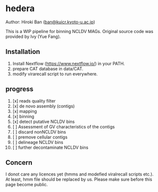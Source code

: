 # hedera
Author: Hiroki Ban (ban@kuicr.kyoto-u.ac.jp)

This is a WIP pipeline for binning NCLDV MAGs.
Original source code was provided by Ivy (Yue Fang).

## Installation
1. Install Nextflow (https://www.nextflow.io/) in your PATH.
2. prepare CAT database in data/CAT.
3. modify virarecall script to run everywhere.

## progress

1. [x] reads quality filter
2. [x] de novo assembly (contigs)
3. [x] mapping
4. [x] binning
5. [x] detect putative NCLDV bins
6. [ ] Assessment of GV characteristics of the contigs
7. [ ] discard nonNCLDV bins
8. [ ] premove cellular contigs
9. [ ] delineage NCLDV bins
10. [ ] further decontaminate NCLDV bins


## Concern
I donot care any licences yet (hmms and modefied viralrecall scripts etc.).
At least, hmm file should be replaced by us.
Please make sure before this page become public.